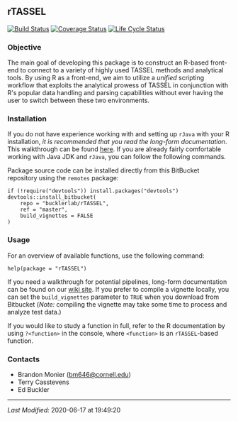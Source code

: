 ## rTASSEL

[![Build Status](https://travis-ci.org/maize-genetics/rTASSEL.svg?branch=master)](https://travis-ci.org/maize-genetics/rTASSEL) [![Coverage Status](https://codecov.io/gh/maize-genetics/rTASSEL/branch/master/graph/badge.svg)](https://codecov.io/gh/maize-genetics/rTASSEL) [![Life Cycle Status](https://img.shields.io/badge/lifecycle-maturing-blue.svg)](https://www.tidyverse.org/lifecycle/#maturing)


### Objective
The main goal of developing this package is to construct an R-based front-end
to connect to a variety of highly used TASSEL methods and analytical tools.
By using R as a front-end, we aim to utilize a *unified* scripting workflow that
exploits the analytical prowess of TASSEL in conjunction with R's popular
data handling and parsing capabilities without ever having the user to switch
between these two environments.

### Installation
If you do not have experience working with and setting up `rJava` with your
R installation, *it is recommended that you read the long-form documentation*.
This walkthrough can be found [here](https://bitbucket.org/bucklerlab/rtassel/wiki/Home).
If you are already fairly comfortable working with Java JDK and `rJava`, you
can follow the following commands.

Package source code can be installed directly from this BitBucket repository
using the `remotes` package:

```
if (!require("devtools")) install.packages("devtools")
devtools::install_bitbucket(
    repo = "bucklerlab/rTASSEL",
    ref = "master",
    build_vignettes = FALSE
)
```

### Usage
For an overview of available functions, use the following command:

```
help(package = "rTASSEL")
```

If you need a walkthrough for potential pipelines, long-form documentation can be
found on our [wiki site](https://bitbucket.org/bucklerlab/rtassel/wiki/Home).
If you prefer to compile a vignette locally, you can set the `build_vignettes`
parameter to `TRUE` when you download from Bitbucket (*Note:* compiling the
vignette may take some time to process and analyze test data.)


If you would like to study a function in full, refer to the R documentation
by using `?<function>` in the console, where `<function>` is an
`rTASSEL`-based function.

### Contacts
* Brandon Monier (bm646@cornell.edu)
* Terry Casstevens
* Ed Buckler

- - -
*Last Modified:*  2020-06-17 at 19:49:20
